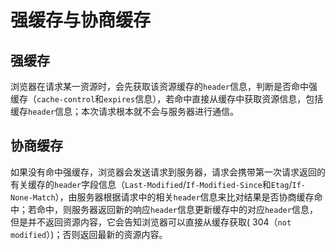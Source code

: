# 强缓存与协商缓存

## 强缓存
浏览器在请求某一资源时，会先获取该资源缓存的`` header ``信息，判断是否命中强缓存（`` cache-control ``和`` expires ``信息），若命中直接从缓存中获取资源信息，包括缓存`` header ``信息；本次请求根本就不会与服务器进行通信。
## 协商缓存
如果没有命中强缓存，浏览器会发送请求到服务器，请求会携带第一次请求返回的有关缓存的`` header ``字段信息（`` Last-Modified ``/`` If-Modified-Since ``和`` Etag ``/`` If-None-Match ``），由服务器根据请求中的相关`` header ``信息来比对结果是否协商缓存命中；若命中，则服务器返回新的响应`` header ``信息更新缓存中的对应`` header ``信息，但是并不返回资源内容，它会告知浏览器可以直接从缓存获取( 304（`` not modified ``）)；否则返回最新的资源内容。
